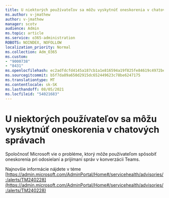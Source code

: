 ```yaml
---
title: U niektorých používateľov sa môžu vyskytnúť oneskorenia v chatových správach
ms.author: v-jmathew
author: v-jmathew
manager: scotv
audience: Admin
ms.topic: article
ms.service: o365-administration
ROBOTS: NOINDEX, NOFOLLOW
localization_priority: Normal
ms.collection: Adm_O365
ms.custom:
- "9000738"
- "8431"
ms.openlocfilehash: ec2adfdcfd4145a187cb1a1e816594a19f825fe84619c4972be73ee565befe77
ms.sourcegitcommit: b5f7da89a650d2915dc652449623c78be6247175
ms.translationtype: MT
ms.contentlocale: sk-SK
ms.lasthandoff: 08/05/2021
ms.locfileid: "54021683"
---
```

# <a name="some-users-may-experience-delays-with-chat-messages"></a>U niektorých používateľov sa môžu vyskytnúť oneskorenia v chatových správach

Spoločnosť Microsoft vie o probléme, ktorý môže používateľom spôsobiť oneskorenia pri odosielaní a prijímaní správ v konverzácii Teams.

Najnovšie informácie nájdete v téme [https://admin.microsoft.com/AdminPortal/Home#/servicehealth/advisories/:/alerts/TM240228](https://admin.microsoft.com/AdminPortal/Home#/servicehealth/advisories/:/alerts/TM240228)
